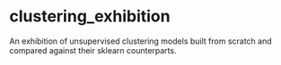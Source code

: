 # clustering_exhibition
An exhibition of unsupervised clustering models built from scratch and compared against their sklearn counterparts.
